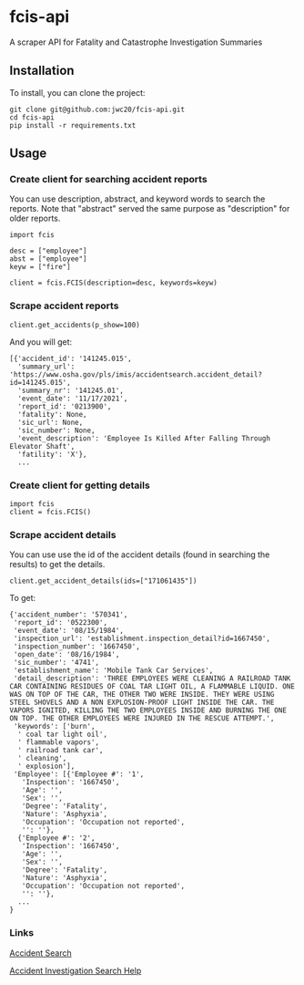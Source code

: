 # fcis-api

A scraper API for Fatality and Catastrophe Investigation Summaries


## Installation 
To install, you can clone the project:
```
git clone git@github.com:jwc20/fcis-api.git
cd fcis-api
pip install -r requirements.txt
```


## Usage

### Create client for searching accident reports

You can use description, abstract, and keyword words to search the reports.
Note that "abstract" served the same purpose as "description" for older reports.

```
import fcis

desc = ["employee"]
abst = ["employee"]
keyw = ["fire"]

client = fcis.FCIS(description=desc, keywords=keyw)
```

### Scrape accident reports

```
client.get_accidents(p_show=100)
```

And you will get:

```
[{'accident_id': '141245.015',
  'summary_url': 'https://www.osha.gov/pls/imis/accidentsearch.accident_detail?id=141245.015',
  'summary_nr': '141245.01',
  'event_date': '11/17/2021',
  'report_id': '0213900',
  'fatality': None,
  'sic_url': None,
  'sic_number': None,
  'event_description': 'Employee Is Killed After Falling Through Elevator Shaft',
  'fatility': 'X'},
  ...
```

### Create client for getting details

```
import fcis
client = fcis.FCIS()
```

### Scrape accident details

You can use use the id of the accident details (found in searching the results) to get the details.

```
client.get_accident_details(ids=["171061435"])
```

To get:

```
{'accident_number': '570341',
 'report_id': '0522300',
 'event_date': '08/15/1984',
 'inspection_url': 'establishment.inspection_detail?id=1667450',
 'inspection_number': '1667450',
 'open_date': '08/16/1984',
 'sic_number': '4741',
 'establishment_name': 'Mobile Tank Car Services',
 'detail_description': 'THREE EMPLOYEES WERE CLEANING A RAILROAD TANK CAR CONTAINING RESIDUES OF COAL TAR LIGHT OIL, A FLAMMABLE LIQUID. ONE WAS ON TOP OF THE CAR, THE OTHER TWO WERE INSIDE. THEY WERE USING STEEL SHOVELS AND A NON EXPLOSION-PROOF LIGHT INSIDE THE CAR. THE VAPORS IGNITED, KILLING THE TWO EMPLOYEES INSIDE AND BURNING THE ONE ON TOP. THE OTHER EMPLOYEES WERE INJURED IN THE RESCUE ATTEMPT.',
 'keywords': ['burn',
  ' coal tar light oil',
  ' flammable vapors',
  ' railroad tank car',
  ' cleaning',
  ' explosion'],
 'Employee': [{'Employee #': '1',
   'Inspection': '1667450',
   'Age': '',
   'Sex': '',
   'Degree': 'Fatality',
   'Nature': 'Asphyxia',
   'Occupation': 'Occupation not reported',
   '': ''},
  {'Employee #': '2',
   'Inspection': '1667450',
   'Age': '',
   'Sex': '',
   'Degree': 'Fatality',
   'Nature': 'Asphyxia',
   'Occupation': 'Occupation not reported',
   '': ''},
  ...
}
```

### Links

[Accident Search](https://www.osha.gov/pls/imis/accidentsearch.html)

[Accident Investigation Search Help](https://www.osha.gov/help/accident-investigation)
